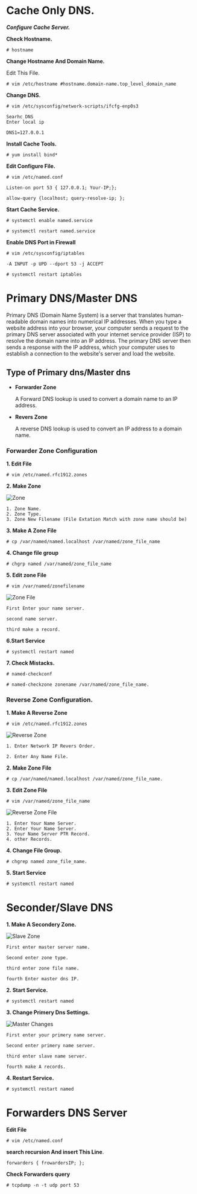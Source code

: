 # Cache Only DNS.

***Configure Cache Server.***

****Check Hostname.****

```
# hostname
```

**Change Hostname And Domain Name.**

Edit This File.
```
# vim /etc/hostname #hostname.domain-name.top_level_domain_name
```

**Change DNS.**

```
# vim /etc/sysconfig/network-scripts/ifcfg-enp0s3
```

    Searhc DNS
    Enter local ip
	
	DNS1=127.0.0.1

**Install Cache Tools.**

```
# yum install bind*
```

**Edit Configure File.**

```
# vim /etc/named.conf
```
    Listen-on port 53 { 127.0.0.1; Your-IP;};

    allow-query {localhost; query-resolve-ip; };

**Start Cache Service.**

```
# systemctl enable named.service
```

```
# systemctl restart named.service
```

**Enable DNS Port in Firewall**

```
# vim /etc/sysconfig/iptables
```
    -A INPUT -p UPD --dport 53 -j ACCEPT
```
# systemctl restart iptables
```

# Primary DNS/Master DNS
Primary DNS (Domain Name System) is a server that translates human-readable domain names into numerical IP addresses. When you type a website address into your browser, your computer sends a request to the primary DNS server associated with your internet service provider (ISP) to resolve the domain name into an IP address. The primary DNS server then sends a response with the IP address, which your computer uses to establish a connection to the website's server and load the website.

## Type of Primary dns/Master dns

-  **Forwarder Zone**

   A Forward DNS lookup is used to convert a domain name to an IP address.
-  **Revers Zone**
    
    A reverse DNS lookup is used to convert an IP address to a domain name.

### Forwarder Zone Configuration 

**1. Edit File**
```
# vim /etc/named.rfc1912.zones
```

**2. Make Zone**

![Zone](https://github.com/Mr-Secure-Code/Linux_Server/blob/main/Red%20HAT/DNS/Images/Zone.png?raw=true)

```
1. Zone Name.
2. Zone Type.
3. Zone New Filename (File Extation Match with zone name should be)
```

**3. Make A Zone File**

```
# cp /var/named/named.localhost /var/named/zone_file_name
```

**4. Change file group**
```
# chgrp named /var/named/zone_file_name
```
**5. Edit zone File**
```
# vim /var/named/zonefilename
```
![Zone File](https://github.com/Mr-Secure-Code/Linux_Server/blob/main/Red%20HAT/DNS/Images/ZoneFile.png?raw=true)

```
First Enter your name server.

second name server.

third make a record.
```

**6.Start Service**

```
# systemctl restart named
```		

**7. Check Mistacks.**
```		
# named-checkconf
```

```
# named-checkzone zonename /var/named/zone_file_name. 
```
### Reverse Zone Configuration.


**1. Make A Reverse Zone**

```
# vim /etc/named.rfc1912.zones
```
![Reverse Zone](https://github.com/Mr-Secure-Code/Linux_Server/blob/main/Red%20HAT/DNS/Images/Revers%20Zone.png?raw=true)

```
1. Enter Network IP Revers Order.

2. Enter Any Name File.
```

**2. Make Zone File**

```
# cp /var/named/named.localhost /var/named/zone_file_name.
```

**3. Edit Zone File**

```
# vim /var/named/zone_file_name
```

![Reverse Zone File](https://github.com/Mr-Secure-Code/Linux_Server/blob/main/Red%20HAT/DNS/Images/Revers%20Zone%20File.png?raw=true)

```
1. Enter Your Name Server.
2. Enter Your Name Server.
3. Your Name Server PTR Record.
4. other Records.
```
**4. Change File Group.**

```
# chgrep named zone_file_name.
```

**5. Start Service**

```
# systemctl restart named
```

# Seconder/Slave DNS

**1. Make A Secondery Zone.**

![Slave Zone](https://github.com/Mr-Secure-Code/Linux_Server/blob/main/Red%20HAT/DNS/Images/Slave%20Zone.png?raw=true)

```
First enter master server name.

Second enter zone type.

third enter zone file name.

fourth Enter master dns IP.

```

**2. Start Service.**

```
# systemctl restart named
```		

**3. Change Primery Dns Settings.**

![Master Changes](https://github.com/Mr-Secure-Code/Linux_Server/blob/main/Red%20HAT/DNS/Images/Master%20Changes.png?raw=true)

```
First enter your primery name server.

Second enter primery name server.

third enter slave name server.

fourth make A records.
```

**4. Restart Service.**
```
# systemctl restart named
```

# Forwarders DNS Server


**Edit File**
```
# vim /etc/named.conf
```	
**search recursion And insert This Line**.

	
	forwarders { frowardersIP; };
	
**Check Forwarders query**

```
# tcpdump -n -t udp port 53
```
